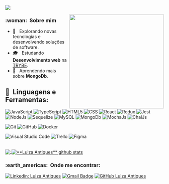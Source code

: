 ![](https://komarev.com/ghpvc/?username=LuizaAntiques&color=006bed)

<img align="right" width="300" src="https://i2.wp.com/allhtaccess.info/wp-content/uploads/2018/03/programming.gif?fit=1281%2C716&ssl=1" />
<h3> :woman: &nbsp;Sobre mim </h3>

- 🤔 &nbsp; Explorando novas tecnologias e desenvolvendo soluções de software.
- 🎓 &nbsp; Estudando **Desenvolvimento web** na <a href="https://www.betrybe.com/">TRYBE</a>.
- 🌱 &nbsp; Aprendendo mais sobre **MongoDb**.

**<h2> :rocket: &nbsp;Linguagens e Ferramentas:</h2>**


  ![JavaScript](https://img.shields.io/badge/-JavaScript-333333?style=flat&logo=javascript)
  ![TypeScript](https://img.shields.io/badge/-TypeScript-333333?style=flat&logo=typescript)
  ![HTML5](https://img.shields.io/badge/-HTML5-333333?style=flat&logo=HTML5)
  ![CSS](https://img.shields.io/badge/-CSS-333333?style=flat&logo=CSS3&logoColor=1572B6)
  ![React](https://img.shields.io/badge/-React-333333?style=flat&logo=react)
  ![Redux](https://img.shields.io/badge/-Redux-333333?style=flat&logo=redux&logoColor=2C2255)
  ![Jest](https://img.shields.io/badge/-Jest-333333?style=flat&logo=jest)
  ![NodeJs](https://img.shields.io/badge/-NodeJs-333333?style=flat&logo=nodedotjs)
  ![Sequelize](https://img.shields.io/badge/-Sequelize-333333?style=flat&logo=sequelize)
  ![MySQL](https://img.shields.io/badge/-MySQL-333333?style=flat&logo=mysql)
  ![MongoDb](https://img.shields.io/badge/-MongoDb-333333?style=flat&logo=mongodb)
  ![MochaJs](https://img.shields.io/badge/-MochaJs-333333?style=flat&logo=mocha)
  ![ChaiJs](https://img.shields.io/badge/-ChaiJs-333333?style=flat&logo=chai)

  ![Git](https://img.shields.io/badge/-Git-333333?style=flat&logo=git)
  ![GitHub](https://img.shields.io/badge/-GitHub-333333?style=flat&logo=github)
  ![Docker](https://img.shields.io/badge/-Docker-333333?style=flat&logo=docker)

  ![Visual Studio Code](https://img.shields.io/badge/-Visual%20Studio%20Code-333333?style=flat&logo=visual-studio-code&logoColor=007ACC)
  ![Trello](https://img.shields.io/badge/-Trello-333333?style=flat&logo=trello&logoColor=007ACC)
  ![Figma](https://img.shields.io/badge/-Figma-333333?style=flat&logo=figma&logoColor=007ACC)

<br/>

<a href="https://github.com/Gurupreet">
  <img align="center" src="https://github-readme-stats.vercel.app/api/top-langs/?username=LuizaAntiques&theme=dracula&hide_langs_below=1" />
</a>

<a href="https://github.com/Gurupreet">
 <img align="center" src="https://github-readme-stats.vercel.app/api?username=LuizaAntiques&show_icons=true&theme=dracula&line_height=27" alt="**Luiza Antiques** github stats"/>
</a>

<br/>

<h3> :earth_americas: &nbsp;Onde me encontrar: </h3> 

[![Linkedin: Luiza Antiques](https://img.shields.io/badge/-LuizaAntiques-blue?style=flat-square&logo=Linkedin&logoColor=white&link=https://www.linkedin.com/in/luizaantiques/)](LINK-DO-SEU-LINKEDIN)
[![Gmail Badge](https://img.shields.io/badge/-luiza.antiques@gmail.com-006bed?style=flat-square&logo=Gmail&logoColor=white&link=mailto:luiza.antiques@gmail.com)](mailto:SEU-EMAIL)
[![GitHub Luiza Antiques]( https://img.shields.io/github/followers/LuizaAntiques?label=follow&style=social)](LINK-DO-SEU-GITHUB)
